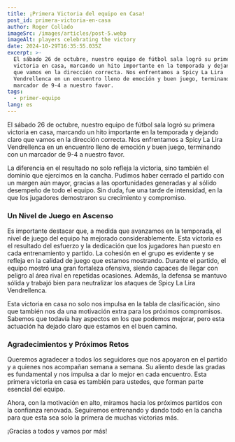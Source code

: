 ```yaml
---
title: ¡Primera Victoria del equipo en Casa!
post_id: primera-victoria-en-casa
author: Roger Collado
imageSrc: /images/articles/post-5.webp
imageAlt: players celebrating the victory
date: 2024-10-29T16:35:55.035Z
excerpt: >-
  El sábado 26 de octubre, nuestro equipo de fútbol sala logró su primera
  victoria en casa, marcando un hito importante en la temporada y dejando claro
  que vamos en la dirección correcta. Nos enfrentamos a Spicy La Lira
  Vendrellenca en un encuentro lleno de emoción y buen juego, terminando con un
  marcador de 9-4 a nuestro favor.
tags:
  - primer-equipo
lang: es
---
```


El sábado 26 de octubre, nuestro equipo de fútbol sala logró su primera victoria en casa, marcando un hito importante en la temporada y dejando claro que vamos en la dirección correcta. Nos enfrentamos a Spicy La Lira Vendrellenca en un encuentro lleno de emoción y buen juego, terminando con un marcador de 9-4 a nuestro favor.

La diferencia en el resultado no solo refleja la victoria, sino también el dominio que ejercimos en la cancha. Pudimos haber cerrado el partido con un margen aún mayor, gracias a las oportunidades generadas y al sólido desempeño de todo el equipo. Sin duda, fue una tarde de intensidad, en la que los jugadores demostraron su crecimiento y compromiso.

### Un Nivel de Juego en Ascenso

Es importante destacar que, a medida que avanzamos en la temporada, el nivel de juego del equipo ha mejorado considerablemente. Esta victoria es el resultado del esfuerzo y la dedicación que los jugadores han puesto en cada entrenamiento y partido. La cohesión en el grupo es evidente y se refleja en la calidad de juego que estamos mostrando. Durante el partido, el equipo mostró una gran fortaleza ofensiva, siendo capaces de llegar con peligro al área rival en repetidas ocasiones. Además, la defensa se mantuvo sólida y trabajó bien para neutralizar los ataques de Spicy La Lira Vendrellenca.

Esta victoria en casa no solo nos impulsa en la tabla de clasificación, sino que también nos da una motivación extra para los próximos compromisos. Sabemos que todavía hay aspectos en los que podemos mejorar, pero esta actuación ha dejado claro que estamos en el buen camino.

### Agradecimientos y Próximos Retos

Queremos agradecer a todos los seguidores que nos apoyaron en el partido y a quienes nos acompañan semana a semana. Su aliento desde las gradas es fundamental y nos impulsa a dar lo mejor en cada encuentro. Esta primera victoria en casa es también para ustedes, que forman parte esencial del equipo.

Ahora, con la motivación en alto, miramos hacia los próximos partidos con la confianza renovada. Seguiremos entrenando y dando todo en la cancha para que esta sea solo la primera de muchas victorias más.

¡Gracias a todos y vamos por más!

